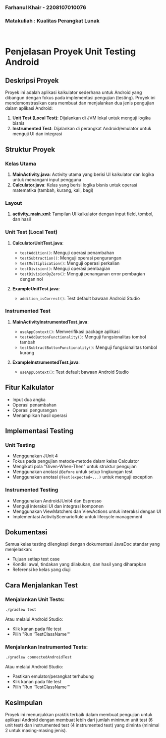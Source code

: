 ### Farhanul Khair - 2208107010076
### Matakuliah : Kualitas Perangkat Lunak
<br>

# Penjelasan Proyek Unit Testing Android

## Deskripsi Proyek
Proyek ini adalah aplikasi kalkulator sederhana untuk Android yang dibangun dengan fokus pada implementasi pengujian (testing). Proyek ini mendemonstrasikan cara membuat dan menjalankan dua jenis pengujian dalam aplikasi Android:
1. **Unit Test (Local Test)**: Dijalankan di JVM lokal untuk menguji logika bisnis
2. **Instrumented Test**: Dijalankan di perangkat Android/emulator untuk menguji UI dan integrasi

## Struktur Proyek

### Kelas Utama
1. **MainActivity.java**: Activity utama yang berisi UI kalkulator dan logika untuk menangani input pengguna
2. **Calculator.java**: Kelas yang berisi logika bisnis untuk operasi matematika (tambah, kurang, kali, bagi)

### Layout
1. **activity_main.xml**: Tampilan UI kalkulator dengan input field, tombol, dan hasil

### Unit Test (Local Test)
1. **CalculatorUnitTest.java**: 
   - `testAddition()`: Menguji operasi penambahan
   - `testSubtraction()`: Menguji operasi pengurangan
   - `testMultiplication()`: Menguji operasi perkalian
   - `testDivision()`: Menguji operasi pembagian
   - `testDivisionByZero()`: Menguji penanganan error pembagian dengan nol

2. **ExampleUnitTest.java**:
   - `addition_isCorrect()`: Test default bawaan Android Studio

### Instrumented Test
1. **MainActivityInstrumentedTest.java**:
   - `useAppContext()`: Memverifikasi package aplikasi
   - `testAddButtonFunctionality()`: Menguji fungsionalitas tombol tambah
   - `testSubtractButtonFunctionality()`: Menguji fungsionalitas tombol kurang

2. **ExampleInstrumentedTest.java**:
   - `useAppContext()`: Test default bawaan Android Studio

## Fitur Kalkulator
- Input dua angka
- Operasi penambahan
- Operasi pengurangan
- Menampilkan hasil operasi

## Implementasi Testing

### Unit Testing
- Menggunakan JUnit 4
- Fokus pada pengujian metode-metode dalam kelas Calculator
- Mengikuti pola "Given-When-Then" untuk struktur pengujian
- Menggunakan anotasi `@Before` untuk setup lingkungan test
- Menggunakan anotasi `@Test(expected=...)` untuk menguji exception

### Instrumented Testing
- Menggunakan AndroidJUnit4 dan Espresso
- Menguji interaksi UI dan integrasi komponen
- Menggunakan ViewMatchers dan ViewActions untuk interaksi dengan UI
- Implementasi ActivityScenarioRule untuk lifecycle management

## Dokumentasi
Semua kelas testing dilengkapi dengan dokumentasi JavaDoc standar yang menjelaskan:
- Tujuan setiap test case
- Kondisi awal, tindakan yang dilakukan, dan hasil yang diharapkan
- Referensi ke kelas yang diuji

## Cara Menjalankan Test

### Menjalankan Unit Tests:
```bash
./gradlew test
```
Atau melalui Android Studio:
- Klik kanan pada file test
- Pilih "Run 'TestClassName'"

### Menjalankan Instrumented Tests:
```bash
./gradlew connectedAndroidTest
```
Atau melalui Android Studio:
- Pastikan emulator/perangkat terhubung
- Klik kanan pada file test
- Pilih "Run 'TestClassName'"

## Kesimpulan
Proyek ini menunjukkan praktik terbaik dalam membuat pengujian untuk aplikasi Android dengan membuat lebih dari jumlah minimum unit test (6 unit test) dan instrumented test (4 instrumented test) yang diminta (minimal 2 untuk masing-masing jenis).
